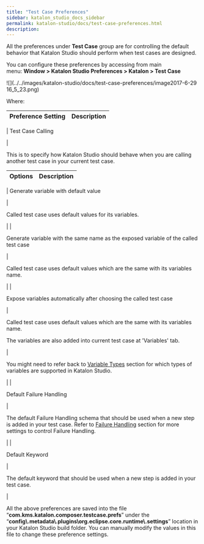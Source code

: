 ```yaml
---
title: "Test Case Preferences" 
sidebar: katalon_studio_docs_sidebar
permalink: katalon-studio/docs/test-case-preferences.html 
description: 
---
```

All the preferences under **Test Case** group are for controlling the default behavior that Katalon Studio should perform when test cases are designed.

You can configure these preferences by accessing from main menu: **Window > Katalon Studio Preferences > Katalon > Test Case**

![](../../images/katalon-studio/docs/test-case-preferences/image2017-6-29 16_5_23.png)

Where:

| Preference Setting | Description |
| --- | --- |
| 
Test Case Calling

 | 

This is to specify how Katalon Studio should behave when you are calling another test case in your current test case.

| Options | Description |
| --- | --- |
| 
Generate variable with default value

 | 

Called test case uses default values for its variables.

 |
| 

Generate variable with the same name as the exposed variable of the called test case

 | 

Called test case uses default values which are the same with its variables name.

 |
| 

Expose variables automatically after choosing the called test case

 | 

Called test case uses default values which are the same with its variables name.

The variables are also added into current test case at 'Variables' tab.

 |

You might need to refer back to [Variable Types](/display/KD/Variable+Types) section for which types of variables are supported in Katalon Studio.

 |
| 

Default Failure Handling

 | 

The default Failure Handling schema that should be used when a new step is added in your test case. Refer to [Failure Handling](/display/KD/Failure+Handling) section for more settings to control Failure Handling.

 |
| 

Default Keyword

 | 

The default keyword that should be used when a new step is added in your test case.

 |

All the above preferences are saved into the file “**com.kms.katalon.composer.testcase.prefs**” under the “**config\\.metadata\\.plugins\\org.eclipse.core.runtime\\.settings**” location in your Katalon Studio build folder. You can manually modify the values in this file to change these preference settings.